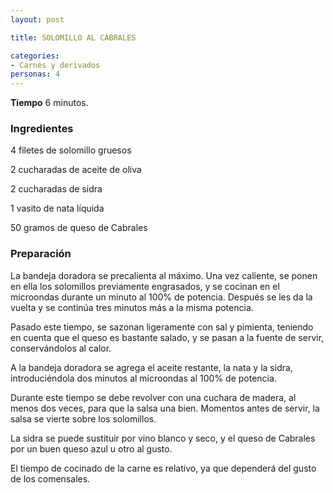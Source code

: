 ```yaml
---
layout: post

title: SOLOMILLO AL CABRALES

categories:
- Carnes y derivados
personas: 4 
---
```

<b>Tiempo</b> 6 minutos.

<h3>Ingredientes</h3>
4 filetes de solomillo gruesos

2 cucharadas de aceite de oliva

2 cucharadas de sidra

1 vasito de nata líquida

50 gramos de queso de Cabrales

<h3>Preparación</h3>
La bandeja doradora se precalienta al máximo. Una vez caliente, se ponen en ella los solomillos previamente engrasados, y se cocinan en el microondas durante un minuto al 100% de potencia. Después se les da la vuelta y se continúa tres minutos más a la misma potencia.

Pasado este tiempo, se sazonan ligeramente con sal y pimienta, teniendo en cuenta que el queso es bastante salado, y se pasan a la fuente de servir, conservándolos al calor.

A la bandeja doradora se agrega el aceite restante, la nata y la sidra, introduciéndola dos minutos al microondas al 100% de potencia.

Durante este tiempo se debe revolver con una cuchara de madera, al menos dos veces, para que la salsa una bien. Momentos antes de servir, la salsa se vierte sobre los solomillos.

La sidra se puede sustituir por vino blanco y seco, y el queso de Cabrales por un buen queso azul u otro al gusto.

El tiempo de cocinado de la carne es relativo, ya que dependerá del gusto de los comensales.